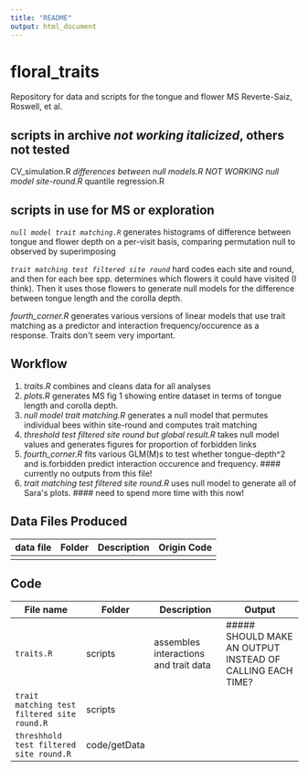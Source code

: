 ```yaml
---
title: "README"
output: html_document
---
```


# floral_traits
Repository for data and scripts for the tongue and flower MS Reverte-Saiz, Roswell, et al. 

## scripts in archive *not working italicized*, others not tested

CV_simulation.R
*differences between null models.R*
*NOT WORKING null model site-round.R*
quantile regression.R

## scripts in use for MS or exploration
*`null model trait matching.R`* generates histograms of difference between tongue and flower depth on a per-visit basis, comparing permutation null to observed by superimposing

*`trait matching test filtered site round`* hard codes each site and round, and then for each bee spp. determines which flowers it could have visited (I think). Then it uses those flowers to generate null models for the difference between tongue length and the corolla depth. 

*fourth_corner.R* generates various versions of linear models that use trait matching as a predictor and interaction frequency/occurence as a response. Traits don't seem very important. 


## Workflow
1. *traits.R* combines and cleans data for all analyses
1. *plots.R*  generates MS fig 1 showing entire dataset in terms of tongue length and corolla depth.
1. *null model trait matching.R* generates a null model that permutes individual bees within site-round and computes trait matching
1. *threshold test filtered site round but global result.R* takes null model values and generates figures for proportion of forbidden links
1. *fourth_corner.R* fits various GLM(M)s to test whether tongue-depth^2 and is.forbidden predict interaction occurence and frequency. #### currently no outputs from this file!
1. *trait matching test filtered site round.R* uses null model to generate all of Sara's plots. #### need to spend more time with this now!


## Data Files Produced
 data file | Folder     | Description  | Origin Code |
-----------|---------------|------------------------------------- | --------|
 | | | | 

## Code
File name  |Folder     |  Description   | Output
-----------|---------------|----------------------------- |------|
`traits.R`  | scripts |  assembles interactions and trait data| ##### SHOULD MAKE AN OUTPUT INSTEAD OF CALLING EACH TIME?
`trait matching test filtered site round.R`  | scripts |   |
`threshhold test filtered site round.R`|code/getData |  | 
